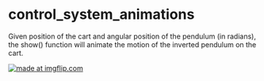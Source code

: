 # control_system_animations

Given position of the cart and angular position of the pendulum (in radians), the show() function will animate the motion of the inverted pendulum on the cart.

<a href="https://imgflip.com/gif/2dn8wh"><img src="https://i.imgflip.com/2dn8wh.gif" title="made at imgflip.com"/></a>
